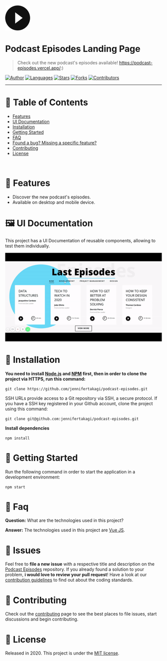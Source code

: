 <p align="left">
   <img src="docs/logo.svg" />
</p>

# Podcast Episodes Landing Page

> Check out the new podcast's episodes available! https://podcast-episodes.vercel.app/:)

[![Author](https://img.shields.io/badge/author-jennifertakagi-ff9000?style=flat-square)](https://github.com/jennifertakagi)
[![Languages](https://img.shields.io/github/languages/count/jennifertakagi/podcast-episodes?color=%23ff9000&style=flat-square)](#)
[![Stars](https://img.shields.io/github/stars/jennifertakagi/podcast-episodes?color=ff9000&style=flat-square)](https://github.com/jennifertakagi/news-app-react/stargazers)
[![Forks](https://img.shields.io/github/forks/jennifertakagi/lpodcast-episodes?color=%23ff9000&style=flat-square)](https://github.com/jennifertakagi/news-app-react/network/members)
[![Contributors](https://img.shields.io/github/contributors/jennifertakagi/podcast-episodes?color=ff9000&style=flat-square)](https://github.com/jennifertakagi/news-app-react/graphs/contributors)

---

# :pushpin: Table of Contents

* [Features](#rocket-features)
* [UI Documentation](#framed_picture-ui-documentation)
* [Installation](#construction_worker-installation)
* [Getting Started](#runner-getting-started)
* [FAQ](#postbox-faq)
* [Found a bug? Missing a specific feature?](#bug-issues)
* [Contributing](#tada-contributing)
* [License](#closed_book-license)

<br />

# :rocket: Features

* Discover the new podcast's episodes.
* Available on desktop and mobile device.

# :framed_picture: UI Documentation
This project has a UI Documentation of reusable components, allowing to test them individually.

<p align="left">
   <img src="docs/podcast-episodes.gif" />
</p>

# :construction_worker: Installation

**You need to install [Node.js](https://nodejs.org/en/download/) and [NPM](https://www.npmjs.com/) first, then in order to clone the project via HTTPS, run this command:**

```git clone https://github.com/jennifertakagi/podcast-episodes.git```

SSH URLs provide access to a Git repository via SSH, a secure protocol. If you have a SSH key registered in your Github account, clone the project using this command:

```git clone git@github.com:jennifertakagi/podcast-episodes.git```

**Install dependencies**

```npm install```

# :runner: Getting Started

Run the following command in order to start the application in a development environment:

```npm start```

# :postbox: Faq

**Question:** What are the technologies used in this project?

**Answer:** The technologies used in this project are [Vue JS](https://vuejs.org/).

# :bug: Issues

Feel free to **file a new issue** with a respective title and description on the [Podcast Episodes](https://github.com/jennifertakagi/podcast-episodes/issues) repository. If you already found a solution to your problem, **i would love to review your pull request**! Have a look at our [contribution guidelines](https://github.com/jennifertakagi/podcast-episodes/blob/master/CONTRIBUTING.md) to find out about the coding standards.

# :tada: Contributing

Check out the [contributing](https://github.com/jennifertakagi/podcast-episodes/blob/master/CONTRIBUTING.md) page to see the best places to file issues, start discussions and begin contributing.

# :closed_book: License

Released in 2020.
This project is under the [MIT license](https://github.com/jennifertakagi/podcast-episodes/master/LICENSE).

